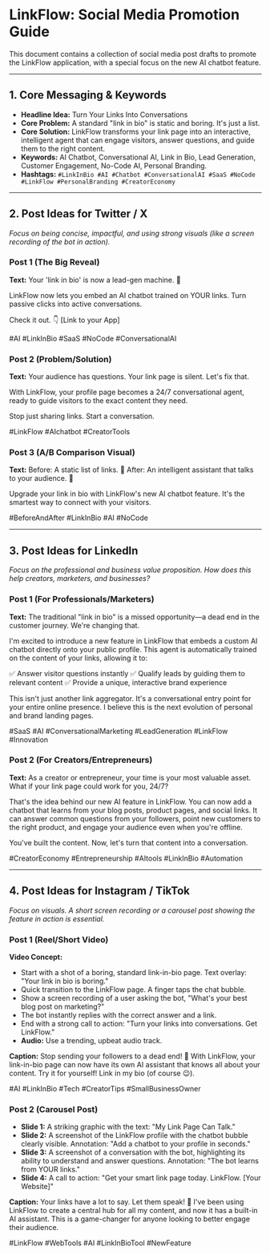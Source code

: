 # LinkFlow: Social Media Promotion Guide

This document contains a collection of social media post drafts to promote the LinkFlow application, with a special focus on the new AI chatbot feature.

---

## 1. Core Messaging & Keywords

-   **Headline Idea:** Turn Your Links Into Conversations
-   **Core Problem:** A standard "link in bio" is static and boring. It's just a list.
-   **Core Solution:** LinkFlow transforms your link page into an interactive, intelligent agent that can engage visitors, answer questions, and guide them to the right content.
-   **Keywords:** AI Chatbot, Conversational AI, Link in Bio, Lead Generation, Customer Engagement, No-Code AI, Personal Branding.
-   **Hashtags:** `#LinkInBio #AI #Chatbot #ConversationalAI #SaaS #NoCode #LinkFlow #PersonalBranding #CreatorEconomy`

---

## 2. Post Ideas for Twitter / X

*Focus on being concise, impactful, and using strong visuals (like a screen recording of the bot in action).*

### Post 1 (The Big Reveal)

**Text:**
Your 'link in bio' is now a lead-gen machine. 🤖

LinkFlow now lets you embed an AI chatbot trained on YOUR links. Turn passive clicks into active conversations.

Check it out. 👇
[Link to your App]

#AI #LinkInBio #SaaS #NoCode #ConversationalAI

### Post 2 (Problem/Solution)

**Text:**
Your audience has questions. Your link page is silent. Let's fix that.

With LinkFlow, your profile page becomes a 24/7 conversational agent, ready to guide visitors to the exact content they need.

Stop just sharing links. Start a conversation.

#LinkFlow #AIchatbot #CreatorTools

### Post 3 (A/B Comparison Visual)

**Text:**
Before: A static list of links. 🥱
After: An intelligent assistant that talks to your audience. 🚀

Upgrade your link in bio with LinkFlow's new AI chatbot feature. It's the smartest way to connect with your visitors.

#BeforeAndAfter #LinkInBio #AI #NoCode

---

## 3. Post Ideas for LinkedIn

*Focus on the professional and business value proposition. How does this help creators, marketers, and businesses?*

### Post 1 (For Professionals/Marketers)

**Text:**
The traditional "link in bio" is a missed opportunity—a dead end in the customer journey. We're changing that.

I'm excited to introduce a new feature in LinkFlow that embeds a custom AI chatbot directly onto your public profile. This agent is automatically trained on the content of your links, allowing it to:

✅ Answer visitor questions instantly
✅ Qualify leads by guiding them to relevant content
✅ Provide a unique, interactive brand experience

This isn't just another link aggregator. It's a conversational entry point for your entire online presence. I believe this is the next evolution of personal and brand landing pages.

#SaaS #AI #ConversationalMarketing #LeadGeneration #LinkFlow #Innovation

### Post 2 (For Creators/Entrepreneurs)

**Text:**
As a creator or entrepreneur, your time is your most valuable asset. What if your link page could work for you, 24/7?

That's the idea behind our new AI feature in LinkFlow. You can now add a chatbot that learns from your blog posts, product pages, and social links. It can answer common questions from your followers, point new customers to the right product, and engage your audience even when you're offline.

You've built the content. Now, let's turn that content into a conversation.

#CreatorEconomy #Entrepreneurship #AItools #LinkInBio #Automation

---

## 4. Post Ideas for Instagram / TikTok

*Focus on visuals. A short screen recording or a carousel post showing the feature in action is essential.*

### Post 1 (Reel/Short Video)

**Video Concept:**
-   Start with a shot of a boring, standard link-in-bio page. Text overlay: "Your link in bio is boring."
-   Quick transition to the LinkFlow page. A finger taps the chat bubble.
-   Show a screen recording of a user asking the bot, "What's your best blog post on marketing?"
-   The bot instantly replies with the correct answer and a link.
-   End with a strong call to action: "Turn your links into conversations. Get LinkFlow."
-   **Audio:** Use a trending, upbeat audio track.

**Caption:**
Stop sending your followers to a dead end! 🛑 With LinkFlow, your link-in-bio page can now have its own AI assistant that knows all about your content. Try it for yourself! Link in my bio (of course 😉).

#AI #LinkInBio #Tech #CreatorTips #SmallBusinessOwner

### Post 2 (Carousel Post)

-   **Slide 1:** A striking graphic with the text: "My Link Page Can Talk."
-   **Slide 2:** A screenshot of the LinkFlow profile with the chatbot bubble clearly visible. Annotation: "Add a chatbot to your profile in seconds."
-   **Slide 3:** A screenshot of a conversation with the bot, highlighting its ability to understand and answer questions. Annotation: "The bot learns from YOUR links."
-   **Slide 4:** A call to action: "Get your smart link page today. LinkFlow. [Your Website]"

**Caption:**
Your links have a lot to say. Let them speak! 💬 I've been using LinkFlow to create a central hub for all my content, and now it has a built-in AI assistant. This is a game-changer for anyone looking to better engage their audience.

#LinkFlow #WebTools #AI #LinkInBioTool #NewFeature
